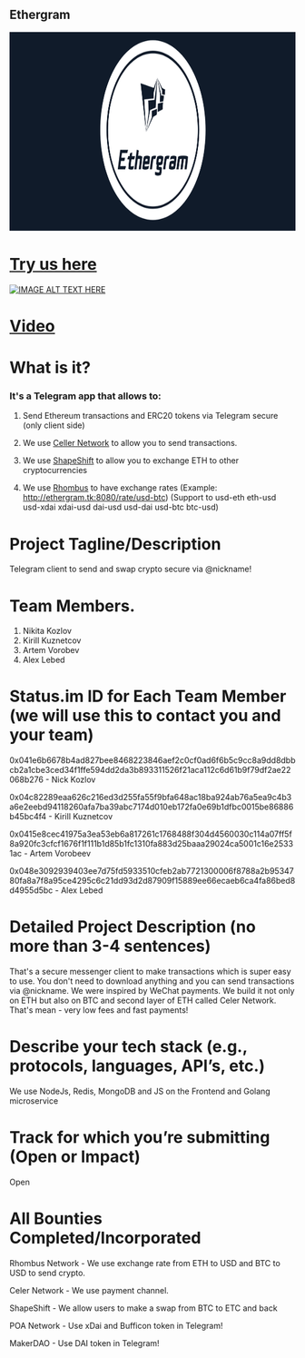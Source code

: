 ## Ethergram

<img src="https://raw.githubusercontent.com/button-tech/hackathon-eth-denver/master/general/ethergram-wide.png" alt="" data-canonical-src="https://raw.githubusercontent.com/button-tech/hackathon-eth-denver/master/general/ethergram-wide.png" height="350" />

# [Try us here](https://t.me/ethergram_bot)

[![IMAGE ALT TEXT HERE](http://img.youtube.com/vi/g_ykqcLywh4/3.jpg)](https://www.youtube.com/watch?v=g_ykqcLywh4)

# [Video](https://www.youtube.com/watch?v=g_ykqcLywh4)

# What is it?

### It's a Telegram app that allows to:
1.  Send Ethereum transactions and ERC20 tokens via Telegram secure (only client side)

2. We use [Celler Network](https://medium.com/celer-network/celer-network-lets-buidl-scalable-dapps-at-ethdenver-8c3d54e8926f) to allow you to send transactions.

3. We use [ShapeShift](https://shapeshift.io/#/coins) to allow you to exchange ETH to other cryptocurrencies

4. We use [Rhombus](https://kauri.io/article/74ed99544dc34542afccb51ac7532d3f/v3/rhombus-sponsor-bounty-at-ethdenver-2019!) to have exchange rates (Example: http://ethergram.tk:8080/rate/usd-btc) (Support to usd-eth eth-usd usd-xdai xdai-usd dai-usd usd-dai usd-btc btc-usd)



# Project Tagline/Description 
Telegram client to send and swap crypto secure via @nickname! 

# Team Members. 

1. Nikita Kozlov
2. Kirill Kuznetcov
3. Artem Vorobev
4. Alex Lebed

# Status.im ID for Each Team Member (we will use this to contact you and your team)

0x041e6b6678b4ad827bee8468223846aef2c0cf0ad6f6b5c9cc8a9dd8dbbcb2a1cbe3ced34f1ffe594dd2da3b893311526f21aca112c6d61b9f79df2ae22068b276 - Nick Kozlov

0x04c82289eaa626c216ed3d255fa55f9bfa648ac18ba924ab76a5ea9c4b3a6e2eebd94118260afa7ba39abc7174d010eb172fa0e69b1dfbc0015be86886b45bc4f4 - Kirill Kuznetcov 

0x0415e8cec41975a3ea53eb6a817261c1768488f304d4560030c114a07ff5f8a920fc3cfcf1676f1f111b1d85b1fc1310fa883d25baaa29024ca5001c16e25331ac - Artem Vorobeev

0x048e3092939403ee7d75fd5933510cfeb2ab7721300006f8788a2b9534780fa8a7f8a95ce4295c6c21dd93d2d87909f15889ee66ecaeb6ca4fa86bed8d4955d5bc - Alex Lebed

# Detailed Project Description (no more than 3-4 sentences)
That's a secure messenger client to make transactions which is super easy to use. You don't need to download anything and you can send transactions via @nickname. We were inspired by WeChat payments. We build it not only on ETH but also on BTC and second layer of ETH called Celer Network. That's mean - very low fees and fast payments!

# Describe your tech stack (e.g., protocols, languages, API’s, etc.)
We use NodeJs, Redis, MongoDB and JS on the Frontend and Golang microservice

# Track for which you’re submitting (Open or Impact)
Open

# All Bounties Completed/Incorporated
Rhombus Network - We use exchange rate from ETH to USD and BTC to USD to send crypto.

Celer Network - We use payment channel.

ShapeShift - We allow users to make a swap from BTC to ETC and back

POA Network - Use xDai and Bufficon token in Telegram!

MakerDAO - Use DAI token in Telegram!
